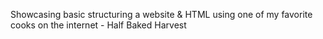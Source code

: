 Showcasing basic structuring a website & HTML using one of my favorite cooks on the internet - Half Baked Harvest